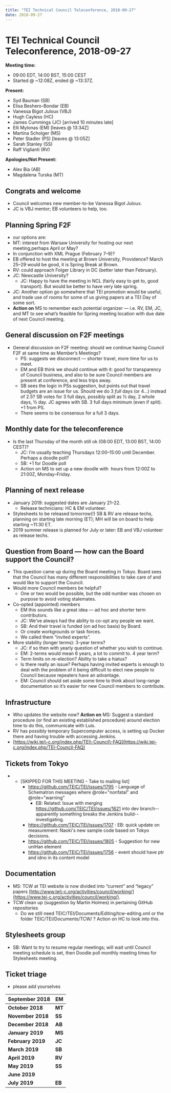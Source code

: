 ```yaml
---
title: "TEI Technical Council Teleconference, 2018-09-27"
date: 2018-09-27
---
```

# TEI Technical Council Teleconference, 2018-09-27
**Meeting time:**


* 09:00 EDT, 14:00 BST, 15:00 CEST
* Started @ \~12:08Z, ended @ \~13:37Z.


**Present:**
* Syd Bauman (SB)
* Elisa Beshero\-Bondar (EB)
* Vanessa Bigot Juloux (VBJ)
* Hugh Cayless (HC)
* James Cummings (JC) \[arrived 10 minutes late]
* Elli Mylonas (EM) \[leaves @ 13:34Z]
* Martina Scholger (MS)
* Peter Stadler (PS) \[leaves @ 13:05Z]
* Sarah Stanley (SS)
* Raff Viglianti (RV)


**Apologies/Not Present:**
* Alex Bia (AB)
* Magdalena Turska (MT)


Congrats and welcome
--------------------


* Council welcomes new member\-to\-be Vanessa Bigot Juloux.
* JC is VBJ mentor; EB volunteers to help, too.


Planning Spring F2F
-------------------


* our options are:
* MT: interest from Warsaw University for hosting our next meeting,perhaps April or May?
* In conjunction with XML Prague (February 7–9\)?
* EB offered to host the meeting at Brown University, Providence? March 25–29 would be good, it is Spring Break at Brown.
* RV: could approach Folger Library in DC (better later than February).
* JC: Newcastle University?
	+ JC: Happy to have the meeting in NCL (fairly easy to get to, good transport). But would be better to have very late spring.
* JC: Another option go somewhere that TEI promotion would be useful, and trade use of rooms for some of us giving papers at a TEI Day of some sort.
* **Action on** MS to remember each potential organizer — i.e. RV, EM, JC, and MT to see what’s feasible for Spring meeting location with due date of next Council meeting.


General discussion on F2F meetings
----------------------------------


* General discussion on F2F meeting: should we continue having Council F2F at same time as Member’s Meetings?
	+ PS: suggests we disconnect — shorter travel, more time for us to meet.
	+ EM and EB think we should continue with it: good for transparency of Council business, and also to be sure Council members are present at conference, and less trips away.
	+ SB sees the logic in PSs suggestion, but points out that travel budgets are an issue for us. Should we do 3 *full* days (or 4…) instead of 2\.5? SB votes for 3 full days, possibly split as ½ day, 2 whole days, ½ day. JC agrees with SB. 3 full days minimum (even if split). \+1 from PS.
	+ There seems to be consensus for a full 3 days.


Monthly date for the teleconference
-----------------------------------


* Is the last Thursday of the month still ok (08:00 EDT, 13:00 BST, 14:00 CEST)?
	+ JC: I’m usually teaching Thursdays 12:00–15:00 until December. Perhaps a doodle poll?
	+ SB: \+1 for Doodle poll
	+ Action on MS to set up a new doodle with  hours from 12:00Z to 21:00Z, Monday–Friday.


Planning of next release
------------------------


* January 2019: suggested dates are January 21–22\.
	+ Release technicians: HC \& EM volunteer.
* Stylesheets to be released tomorrow(!) SB \& RV are release techs, planning on starting late morning (ET); MH will be on board to help starting \~11:30 ET.
* 2019 summer release is planned for July or later: EB and VBJ volunteer as release techs.


Question from Board — how can the Board support the Council?
------------------------------------------------------------


* This question came up during the Board meeting in Tokyo. Board sees that the Council has many different responsibilities to take care of and would like to support the Council.
* Would more Council members be helpful?
	+ One or two would be possible, but the odd number was chosen on purpose to avoid voting stalemates.
* Co\-opted (appointed) members
	+ EM this sounds like a great idea — ad hoc and shorter term contributors.
	+ JC: We’ve always had the ability to co\-opt any people we want.
	+ SB: And their travel is funded (on ad hoc basis) by Board.
	+ Or create workgrounds or task forces.
	+ We called them “invited experts”.
* More stability (longer terms): 3\-year terms?
	+ JC: if so then with yearly question of whether you wish to continue.
	+ EM: 2\-terms would mean 6 years, a lot to commit to. 4 year term?
	+ Term limits on re\-election? Ability to take a hiatus?
	+ Is there really an issue? Perhaps having invited experts is enough to deal with the problem of it being difficult to elect new people to Council because repeaters have an advantage.
	+ EM: Council should set aside some time to think about long\-range documentation so it’s easier for new Council members to contribute.


Infrastructure
--------------


* Who updates the website now? **Action on** MS: Suggest a standard procedure (or find an existing established procedure) around election time to do this, communicate with Luis.
* RV has possibly temporary Supercomputer access, is setting up Docker there and having trouble with accessing Jenkins.
* [https://wiki.tei\-c.org/index.php/TEI\-Council\-FAQ](https://wiki.tei-c.org/index.php/TEI-Council-FAQ)


Tickets from Tokyo
------------------


* + \[SKIPPED FOR THIS MEETING \- Take to mailing list]
	+ <https://github.com/TEIC/TEI/issues/1795> \- Language of Schematron messages where @role\="nonfatal" and @role\="warning"
		- EB: Related: Issue with merging <https://github.com/TEIC/TEI/issues/1621> into dev branch\-\-apparently something breaks the Jenkins build\-\-investigating.
	+ <https://github.com/TEIC/TEI/issues/1707> : EB: quick update on measurement: Naoki's new sample code based on Tokyo decisions.
	+ <https://github.com/TEIC/TEI/issues/1805> \- Suggestion for new uniHan element
	+ <https://github.com/TEIC/TEI/issues/1756> \- event should have ptr and idno in its content model


Documentation
-------------


* MS: TCW at TEI website is now divided into “current” and “legacy” papers [http://www.tei\-c.org/activities/council/working/](https://www.tei-c.org/activities/council/working/).
* TCW clean up (suggestion by Martin Holmes) in pertaining GitHub repositories
	+ Do we still need TEIC/TEI/Documents/Editing/tcw\-editing.xml or the folder TEIC/TEI/Documents/TCW/ ? Action on HC to look into this.


Stylesheets group
-----------------


* SB: Want to try to resume regular meetings; will wait until Council meeting schedule is set, then Doodle poll monthly meeting times for Stylesheets meeting.


Ticket triage
-------------


* please add yourselves




| **September 2018** | **EM** |
| --- | --- |
| **October 2018** | **MT** |
| **November 2018** | **SS** |
| **December 2018** | **AB** |
| **January 2019** | **MS** |
| **February 2019** | **JC** |
| **March 2019** | **SB** |
| **April 2019** | **RV** |
| **May 2019** | **SS** |
| **June 2019** |  |
| **July 2019** | **EB** |


 